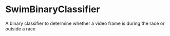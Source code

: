 # SwimBinaryClassifier
A binary classifier to determine whether a video frame is during the race or outside a race
